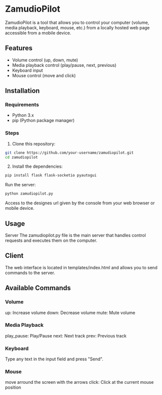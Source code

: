 # ZamudioPilot

ZamudioPilot is a tool that allows you to control your computer (volume, media playback, keyboard, mouse, etc.) from a locally hosted web page accessible from a mobile device.

## Features

- Volume control (up, down, mute)
- Media playback control (play/pause, next, previous)
- Keyboard input
- Mouse control (move and click)

## Installation

### Requirements

- Python 3.x
- pip (Python package manager)

### Steps

1. Clone this repository:

```bash
git clone https://github.com/your-username/zamudiopilot.git
cd zamudiopilot
```

2. Install the dependencies:
```bash
pip install flask flask-socketio pyautogui
```
Run the server:
```bash
python zamudiopilot.py
```

Access to the designes url given by the console from your web browser or mobile device.
## Usage
Server
The zamudiopilot.py file is the main server that handles control requests and executes them on the computer.

## Client
The web interface is located in templates/index.html and allows you to send commands to the server.

## Available Commands
### Volume
up: Increase volume
down: Decrease volume
mute: Mute volume
### Media Playback
play_pause: Play/Pause
next: Next track
prev: Previous track
### Keyboard
Type any text in the input field and press "Send".
### Mouse
move arround the screen with the arrows
click: Click at the current mouse position
